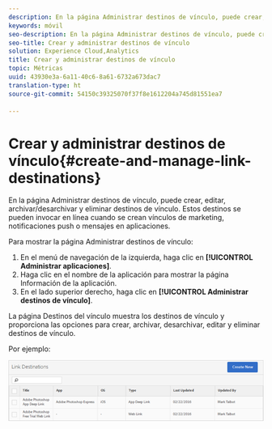 ```yaml
---
description: En la página Administrar destinos de vínculo, puede crear, editar, archivar/desarchivar y eliminar destinos de vínculo. Estos destinos se pueden invocar en línea cuando se crean vínculos de marketing, notificaciones push o mensajes en aplicaciones.
keywords: móvil
seo-description: En la página Administrar destinos de vínculo, puede crear, editar, archivar/desarchivar y eliminar destinos de vínculo. Estos destinos se pueden invocar en línea cuando se crean vínculos de marketing, notificaciones push o mensajes en aplicaciones.
seo-title: Crear y administrar destinos de vínculo
solution: Experience Cloud,Analytics
title: Crear y administrar destinos de vínculo
topic: Métricas
uuid: 43930e3a-6a11-40c6-8a61-6732a673dac7
translation-type: ht
source-git-commit: 54150c39325070f37f8e1612204a745d81551ea7

---
```



# Crear y administrar destinos de vínculo{#create-and-manage-link-destinations}

En la página Administrar destinos de vínculo, puede crear, editar, archivar/desarchivar y eliminar destinos de vínculo. Estos destinos se pueden invocar en línea cuando se crean vínculos de marketing, notificaciones push o mensajes en aplicaciones.

Para mostrar la página Administrar destinos de vínculo:

1. En el menú de navegación de la izquierda, haga clic en **[!UICONTROL Administrar aplicaciones]**.
1. Haga clic en el nombre de la aplicación para mostrar la página Información de la aplicación.
1. En el lado superior derecho, haga clic en **[!UICONTROL Administrar destinos de vínculo]**.

La página Destinos del vínculo muestra los destinos de vínculo y proporciona las opciones para crear, archivar, desarchivar, editar y eliminar destinos de vínculo.

Por ejemplo:

![](assets/link_destinations_list.png)

